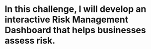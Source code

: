 # In this challenge, I will develop an interactive Risk Management Dashboard that helps businesses assess risk. 
